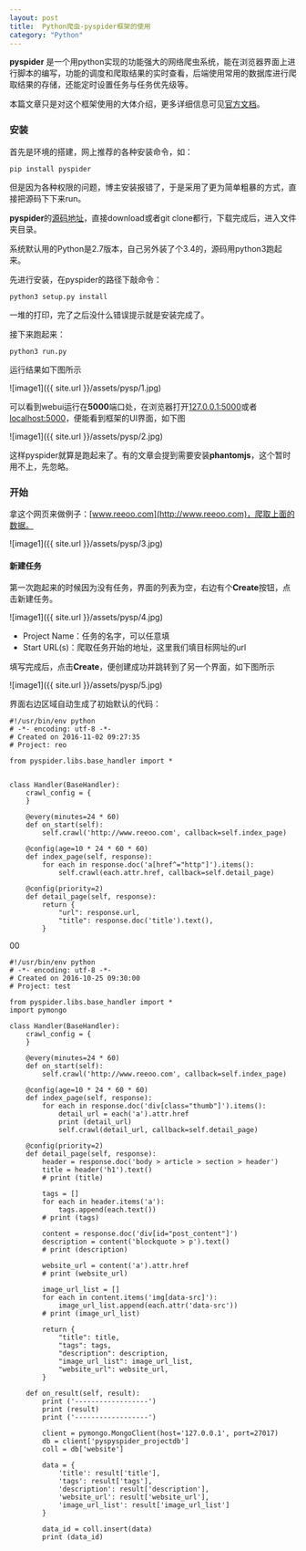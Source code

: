 ```yaml
---
layout: post
title:  Python爬虫-pyspider框架的使用
category: "Python"
---
```


**pyspider** 是一个用python实现的功能强大的网络爬虫系统，能在浏览器界面上进行脚本的编写，功能的调度和爬取结果的实时查看，后端使用常用的数据库进行爬取结果的存储，还能定时设置任务与任务优先级等。

本篇文章只是对这个框架使用的大体介绍，更多详细信息可见[官方文档](http://docs.pyspider.org/en/latest/)。

<h3>安装</h3>

首先是环境的搭建，网上推荐的各种安装命令，如：

	pip install pyspider
	
但是因为各种权限的问题，博主安装报错了，于是采用了更为简单粗暴的方式，直接把源码下下来run。

**pyspider**的[源码地址](https://github.com/binux/pyspider)，直接download或者git clone都行，下载完成后，进入文件夹目录。

系统默认用的Python是2.7版本，自己另外装了个3.4的，源码用python3跑起来。

先进行安装，在pyspider的路径下敲命令：

	python3 setup.py install
	
一堆的打印，完了之后没什么错误提示就是安装完成了。

接下来跑起来：

	python3 run.py 
	
运行结果如下图所示

![image1]({{ site.url }}/assets/pysp/1.jpg)

可以看到webui运行在**5000**端口处，在浏览器打开[127.0.0.1:5000](http://127.0.0.1:5000)或者[localhost:5000](http://localhost:5000)，便能看到框架的UI界面，如下图

![image1]({{ site.url }}/assets/pysp/2.jpg)

这样pyspider就算是跑起来了。有的文章会提到需要安装**phantomjs**，这个暂时用不上，先忽略。


<h3>开始</h3>

拿这个网页来做例子：[www.reeoo.com](http://www.reeoo.com)，爬取上面的数据。

![image1]({{ site.url }}/assets/pysp/3.jpg)

<h4>新建任务</h4>

第一次跑起来的时候因为没有任务，界面的列表为空，右边有个**Create**按钮，点击新建任务。

![image1]({{ site.url }}/assets/pysp/4.jpg)

+	Project Name：任务的名字，可以任意填
+	Start URL(s)：爬取任务开始的地址，这里我们填目标网址的url

填写完成后，点击**Create**，便创建成功并跳转到了另一个界面，如下图所示

![image1]({{ site.url }}/assets/pysp/5.jpg)

界面右边区域自动生成了初始默认的代码：

	#!/usr/bin/env python
	# -*- encoding: utf-8 -*-
	# Created on 2016-11-02 09:27:35
	# Project: reo
	
	from pyspider.libs.base_handler import *
	
	
	class Handler(BaseHandler):
	    crawl_config = {
	    }
	
	    @every(minutes=24 * 60)
	    def on_start(self):
	        self.crawl('http://www.reeoo.com', callback=self.index_page)
	
	    @config(age=10 * 24 * 60 * 60)
	    def index_page(self, response):
	        for each in response.doc('a[href^="http"]').items():
	            self.crawl(each.attr.href, callback=self.detail_page)
	
	    @config(priority=2)
	    def detail_page(self, response):
	        return {
	            "url": response.url,
	            "title": response.doc('title').text(),
	        }


00


	#!/usr/bin/env python
	# -*- encoding: utf-8 -*-
	# Created on 2016-10-25 09:30:00
	# Project: test
	
	from pyspider.libs.base_handler import *
	import pymongo
	
	class Handler(BaseHandler):
	    crawl_config = {
	    }
	
	    @every(minutes=24 * 60)
	    def on_start(self):
	        self.crawl('http://www.reeoo.com', callback=self.index_page)
	
	    @config(age=10 * 24 * 60 * 60)
	    def index_page(self, response):
	        for each in response.doc('div[class="thumb"]').items():
	            detail_url = each('a').attr.href
	            print (detail_url)
	            self.crawl(detail_url, callback=self.detail_page)
	
	    @config(priority=2)
	    def detail_page(self, response):
	        header = response.doc('body > article > section > header')
	        title = header('h1').text()
	        # print (title)
	        
	        tags = []
	        for each in header.items('a'):
	            tags.append(each.text())
	        # print (tags)
	        
	        content = response.doc('div[id="post_content"]')
	        description = content('blockquote > p').text()
	        # print (description)
	        
	        website_url = content('a').attr.href
	        # print (website_url)
	        
	        image_url_list = []
	        for each in content.items('img[data-src]'):
	            image_url_list.append(each.attr('data-src'))
	        # print (image_url_list)
	        
	        return {
	            "title": title,
	            "tags": tags,
	            "description": description,
	            "image_url_list": image_url_list,
	            "website_url": website_url,
	        }
	    
	    def on_result(self, result):
	        print ('------------------')
	        print (result)
	        print ('------------------')
	        
	        client = pymongo.MongoClient(host='127.0.0.1', port=27017)
	        db = client['pyspyspider_projectdb']
	        coll = db['website']
	        
	        data = {
	            'title': result['title'],
	            'tags': result['tags'],
	            'description': result['description'],
	            'website_url': result['website_url'],
	            'image_url_list': result['image_url_list']
	        }
	        
	        data_id = coll.insert(data)
	        print (data_id)
        
        
        
        
        
        






